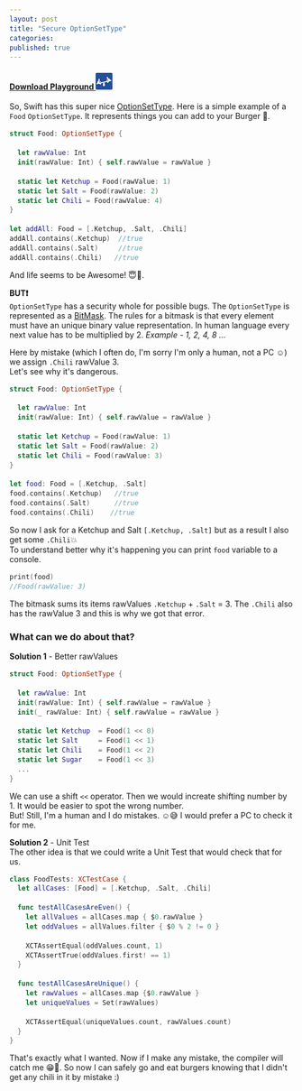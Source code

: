 ```yaml
---
layout: post
title: "Secure OptionSetType"
categories:
published: true
---
```

#### [Download Playground  ](/code/2015-11-26-secure-optionset/OptionSetType.playground.zip)[![Playground](/images/swift-playground.png)](/code/2015-11-26-secure-optionset/OptionSetType.playground.zip)

So, Swift has this super nice [OptionSetType](https://developer.apple.com/library/ios/documentation/Swift/Reference/Swift_OptionSetType_Protocol/index.html). Here is a simple example of a `Food` `OptionSetType`. It represents things you can add to your Burger 🍔.

```swift
struct Food: OptionSetType {

  let rawValue: Int
  init(rawValue: Int) { self.rawValue = rawValue }

  static let Ketchup = Food(rawValue: 1)
  static let Salt = Food(rawValue: 2)
  static let Chili = Food(rawValue: 4)
}

let addAll: Food = [.Ketchup, .Salt, .Chili]
addAll.contains(.Ketchup)  //true
addAll.contains(.Salt) 	   //true
addAll.contains(.Chili)   //true

```
And life seems to be Awesome! 😇🙌.  

**BUT❗️**  
`OptionSetType` has a security whole for possible bugs. The `OptionSetType` is represented as a [BitMask](https://en.wikipedia.org/wiki/Mask_(computing)). The rules for a bitmask is that every element must have an unique binary value representation. In human language every next value has to be multiplied by 2. *Example - 1, 2, 4, 8 ...*

Here by mistake (which I often do, I'm sorry I'm only a human, not a PC ☺️) we assign `.Chili` rawValue 3.  
Let's see why it's dangerous.  

```swift
struct Food: OptionSetType {

  let rawValue: Int
  init(rawValue: Int) { self.rawValue = rawValue }

  static let Ketchup = Food(rawValue: 1)
  static let Salt = Food(rawValue: 2)
  static let Chili = Food(rawValue: 3)
}

let food: Food = [.Ketchup, .Salt]
food.contains(.Ketchup)	  //true
food.contains(.Salt)	  //true
food.contains(.Chili)    //true
```
So now I ask for a Ketchup and Salt `[.Ketchup, .Salt]` but as a result I also get some `.Chili`💥  
To understand better why it's happening you can print `food` variable to a console.

```swift
print(food) 
//Food(rawValue: 3)
```
The bitmask sums its items rawValues `.Ketchup` + `.Salt` = 3. The `.Chili` also has the rawValue 3 and this is why we got that error.

### What can we do about that? 

**Solution 1** - Better rawValues  

```swift
struct Food: OptionSetType {

  let rawValue: Int
  init(rawValue: Int) { self.rawValue = rawValue }
  init(_ rawValue: Int) { self.rawValue = rawValue }

  static let Ketchup  = Food(1 << 0)
  static let Salt     = Food(1 << 1)
  static let Chili    = Food(1 << 2)
  static let Sugar    = Food(1 << 3)
  ...
}
```
We can use a shift `<<` operator. Then we would increate shifting number by 1. It would be easier to spot the wrong number.  
But! Still, I'm a human and I do mistakes. ☺️😅 I would prefer a PC to check it for me.

**Solution 2** - Unit Test  
The other idea is that we could write a Unit Test that would check that for us.  

```swift
class FoodTests: XCTestCase {
  let allCases: [Food] = [.Ketchup, .Salt, .Chili]

  func testAllCasesAreEven() {
    let allValues = allCases.map { $0.rawValue }
    let oddValues = allValues.filter { $0 % 2 != 0 }

    XCTAssertEqual(oddValues.count, 1)
    XCTAssertTrue(oddValues.first! == 1)
  }

  func testAllCasesAreUnique() {
    let rawValues = allCases.map {$0.rawValue }
    let uniqueValues = Set(rawValues)

    XCTAssertEqual(uniqueValues.count, rawValues.count)
  }
}
```
That's exactly what I wanted. Now if I make any mistake, the compiler will catch me 😁😬. So now I can safely go and eat burgers knowing that I didn't get any chili in it by mistake :)
